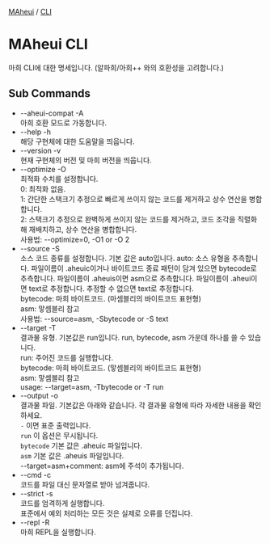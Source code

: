 [MAheui](../) / [CLI](./README.md/)

# MAheui CLI

마희 CLI에 대한 명세입니다. (알파희/아희++ 와의 호환성을 고려합니다.)

## Sub Commands

 * --aheui-compat -A<br>
   아희 호환 모드로 가동합니다.
 * --help         -h<br>
   해당 구현체에 대한 도움말을 띄웁니다.
 * --version      -v<br>
   현재 구현체의 버전 및 마희 버전을 띄웁니다.
 * --optimize     -O<br>
   최적화 수치를 설정합니다.<br>
   0: 최적화 없음.<br>
   1: 간단한 스택크기 추정으로 빠르게 쓰이지 않는 코드를 제거하고 상수 연산을 병합합니다.<br>
   2: 스택크기 추정으로 완벽하게 쓰이지 않는 코드를 제거하고, 코드 조각을 직렬화해 재배치하고, 상수 연산을 병합합니다.<br>
   사용법: --optimize=0, -O1 or -O 2
 * --source       -S<br>
   소스 코드 종류를 설정합니다. 기본 값은 auto입니다.
   auto: 소스 유형을 추측합니다. 파일이름이 .aheuic이거나 바이트코드 종료 패턴이 담겨 있으면 bytecode로 추측합니다. 파일이름이 .aheuis이면 asm으로 추측합니다. 파일이름이 .aheui이면 text로 추정합니다. 추정할 수 없으면 text로 추정합니다.<br>
   bytecode: 마희 바이트코드. (마셈블리의 바이트코드 표현형)<br>
   asm: 맣셈블리 참고<br>
   사용법: --source=asm, -Sbytecode or -S text
 * --target       -T<br>
   결과물 유형. 기본값은 run입니다. run, bytecode, asm 가운데 하나를 쓸 수 있습니다.<br>
   run: 주어진 코드를 실행합니다.<br>
   bytecode: 마희 바이트코드. (맣셈블리의 바이트코드 표현형)<br>
   asm: 맣셈블리 참고<br>
   usage: --target=asm, -Tbytecode or -T run
 * --output       -o<br>
   결과물 파일. 기본값은 아래와 같습니다. 각 결과물 유형에 따라 자세한 내용을 확인하세요.<br>
   `-` 이면 표준 출력입니다.<br>
   `run` 이 옵션은 무시됩니다.<br>
   `bytecode` 기본 값은 .aheuic 파일입니다.<br>
   `asm` 기본 값은 .aheuis 파일입니다.<br>
   --target=asm+comment: asm에 주석이 추가됩니다.
 * --cmd          -c<br>
   코드를 파일 대신 문자열로 받아 넘겨줍니다.
 * --strict       -s<br>
   코드를 엄격하게 실행합니다.<br>
   표준에서 예외 처리하는 모든 것은 실제로 오류를 던집니다.
 * --repl         -R<br>
   마희 REPL을 실행합니다.
